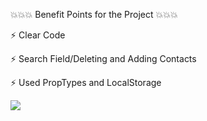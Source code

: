 💥💥💥 Benefit Points for the Project 💥💥💥

⚡ Clear Code

⚡ Search Field/Deleting and Adding Contacts

⚡ Used  PropTypes and LocalStorage

![](https://media.giphy.com/media/cgzHlhotPqBPesNYyU/giphy.gif)
